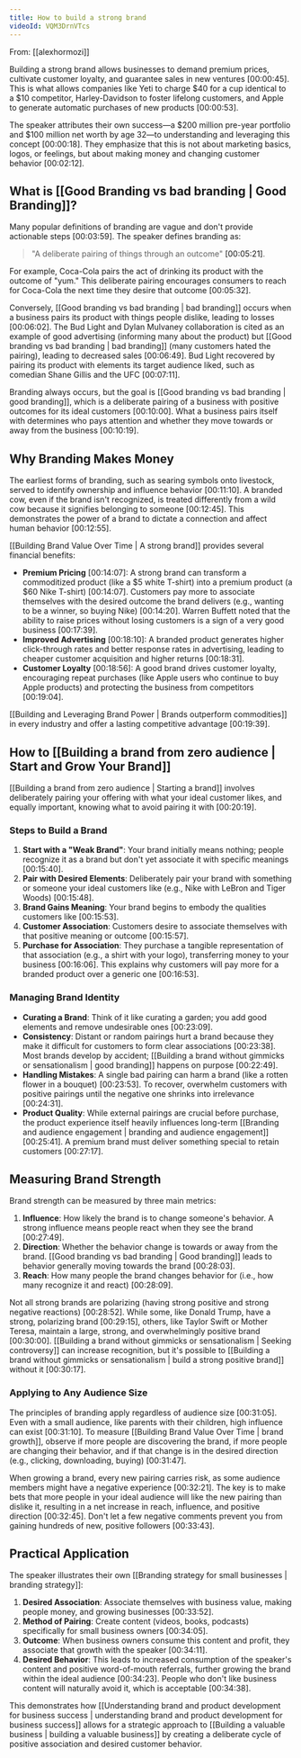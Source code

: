```yaml
---
title: How to build a strong brand
videoId: VQM3DrnVTcs
---
```


From: [[alexhormozi]] <br/> 

Building a strong brand allows businesses to demand premium prices, cultivate customer loyalty, and guarantee sales in new ventures <a class="yt-timestamp" data-t="00:00:45">[00:00:45]</a>. This is what allows companies like Yeti to charge $40 for a cup identical to a $10 competitor, Harley-Davidson to foster lifelong customers, and Apple to generate automatic purchases of new products <a class="yt-timestamp" data-t="00:00:53">[00:00:53]</a>.

The speaker attributes their own success—a $200 million pre-year portfolio and $100 million net worth by age 32—to understanding and leveraging this concept <a class="yt-timestamp" data-t="00:00:18">[00:00:18]</a>. They emphasize that this is not about marketing basics, logos, or feelings, but about making money and changing customer behavior <a class="yt-timestamp" data-t="00:02:12">[00:02:12]</a>.

## What is [[Good Branding vs bad branding | Good Branding]]?

Many popular definitions of branding are vague and don't provide actionable steps <a class="yt-timestamp" data-t="00:03:59">[00:03:59]</a>. The speaker defines branding as:
> "A deliberate pairing of things through an outcome" <a class="yt-timestamp" data-t="00:05:21">[00:05:21]</a>.

For example, Coca-Cola pairs the act of drinking its product with the outcome of "yum." This deliberate pairing encourages consumers to reach for Coca-Cola the next time they desire that outcome <a class="yt-timestamp" data-t="00:05:32">[00:05:32]</a>.

Conversely, [[Good branding vs bad branding | bad branding]] occurs when a business pairs its product with things people dislike, leading to losses <a class="yt-timestamp" data-t="00:06:02">[00:06:02]</a>. The Bud Light and Dylan Mulvaney collaboration is cited as an example of good advertising (informing many about the product) but [[Good branding vs bad branding | bad branding]] (many customers hated the pairing), leading to decreased sales <a class="yt-timestamp" data-t="00:06:49">[00:06:49]</a>. Bud Light recovered by pairing its product with elements its target audience liked, such as comedian Shane Gillis and the UFC <a class="yt-timestamp" data-t="00:07:11">[00:07:11]</a>.

Branding always occurs, but the goal is [[Good branding vs bad branding | good branding]], which is a deliberate pairing of a business with positive outcomes for its ideal customers <a class="yt-timestamp" data-t="00:10:00">[00:10:00]</a>. What a business pairs itself with determines who pays attention and whether they move towards or away from the business <a class="yt-timestamp" data-t="00:10:19">[00:10:19]</a>.

## Why Branding Makes Money

The earliest forms of branding, such as searing symbols onto livestock, served to identify ownership and influence behavior <a class="yt-timestamp" data-t="00:11:10">[00:11:10]</a>. A branded cow, even if the brand isn't recognized, is treated differently from a wild cow because it signifies belonging to someone <a class="yt-timestamp" data-t="00:12:45">[00:12:45]</a>. This demonstrates the power of a brand to dictate a connection and affect human behavior <a class="yt-timestamp" data-t="00:12:55">[00:12:55]</a>.

[[Building Brand Value Over Time | A strong brand]] provides several financial benefits:
*   **Premium Pricing** <a class="yt-timestamp" data-t="00:14:07">[00:14:07]</a>: A strong brand can transform a commoditized product (like a $5 white T-shirt) into a premium product (a $60 Nike T-shirt) <a class="yt-timestamp" data-t="00:14:07">[00:14:07]</a>. Customers pay more to associate themselves with the desired outcome the brand delivers (e.g., wanting to be a winner, so buying Nike) <a class="yt-timestamp" data-t="00:14:20">[00:14:20]</a>. Warren Buffett noted that the ability to raise prices without losing customers is a sign of a very good business <a class="yt-timestamp" data-t="00:17:39">[00:17:39]</a>.
*   **Improved Advertising** <a class="yt-timestamp" data-t="00:18:10">[00:18:10]</a>: A branded product generates higher click-through rates and better response rates in advertising, leading to cheaper customer acquisition and higher returns <a class="yt-timestamp" data-t="00:18:31">[00:18:31]</a>.
*   **Customer Loyalty** <a class="yt-timestamp" data-t="00:18:56">[00:18:56]</a>: A good brand drives customer loyalty, encouraging repeat purchases (like Apple users who continue to buy Apple products) and protecting the business from competitors <a class="yt-timestamp" data-t="00:19:04">[00:19:04]</a>.

[[Building and Leveraging Brand Power | Brands outperform commodities]] in every industry and offer a lasting competitive advantage <a class="yt-timestamp" data-t="00:19:39">[00:19:39]</a>.

## How to [[Building a brand from zero audience | Start and Grow Your Brand]]

[[Building a brand from zero audience | Starting a brand]] involves deliberately pairing your offering with what your ideal customer likes, and equally important, knowing what to avoid pairing it with <a class="yt-timestamp" data-t="00:20:19">[00:20:19]</a>.

### Steps to Build a Brand
1.  **Start with a "Weak Brand"**: Your brand initially means nothing; people recognize it as a brand but don't yet associate it with specific meanings <a class="yt-timestamp" data-t="00:15:40">[00:15:40]</a>.
2.  **Pair with Desired Elements**: Deliberately pair your brand with something or someone your ideal customers like (e.g., Nike with LeBron and Tiger Woods) <a class="yt-timestamp" data-t="00:15:48">[00:15:48]</a>.
3.  **Brand Gains Meaning**: Your brand begins to embody the qualities customers like <a class="yt-timestamp" data-t="00:15:53">[00:15:53]</a>.
4.  **Customer Association**: Customers desire to associate themselves with that positive meaning or outcome <a class="yt-timestamp" data-t="00:15:57">[00:15:57]</a>.
5.  **Purchase for Association**: They purchase a tangible representation of that association (e.g., a shirt with your logo), transferring money to your business <a class="yt-timestamp" data-t="00:16:06">[00:16:06]</a>. This explains why customers will pay more for a branded product over a generic one <a class="yt-timestamp" data-t="00:16:53">[00:16:53]</a>.

### Managing Brand Identity
*   **Curating a Brand**: Think of it like curating a garden; you add good elements and remove undesirable ones <a class="yt-timestamp" data-t="00:23:09">[00:23:09]</a>.
*   **Consistency**: Distant or random pairings hurt a brand because they make it difficult for customers to form clear associations <a class="yt-timestamp" data-t="00:23:38">[00:23:38]</a>. Most brands develop by accident; [[Building a brand without gimmicks or sensationalism | good branding]] happens on purpose <a class="yt-timestamp" data-t="00:22:49">[00:22:49]</a>.
*   **Handling Mistakes**: A single bad pairing can harm a brand (like a rotten flower in a bouquet) <a class="yt-timestamp" data-t="00:23:53">[00:23:53]</a>. To recover, overwhelm customers with positive pairings until the negative one shrinks into irrelevance <a class="yt-timestamp" data-t="00:24:31">[00:24:31]</a>.
*   **Product Quality**: While external pairings are crucial before purchase, the product experience itself heavily influences long-term [[Branding and audience engagement | branding and audience engagement]] <a class="yt-timestamp" data-t="00:25:41">[00:25:41]</a>. A premium brand must deliver something special to retain customers <a class="yt-timestamp" data-t="00:27:17">[00:27:17]</a>.

## Measuring Brand Strength

Brand strength can be measured by three main metrics:
1.  **Influence**: How likely the brand is to change someone's behavior. A strong influence means people react when they see the brand <a class="yt-timestamp" data-t="00:27:49">[00:27:49]</a>.
2.  **Direction**: Whether the behavior change is towards or away from the brand. [[Good branding vs bad branding | Good branding]] leads to behavior generally moving towards the brand <a class="yt-timestamp" data-t="00:28:03">[00:28:03]</a>.
3.  **Reach**: How many people the brand changes behavior for (i.e., how many recognize it and react) <a class="yt-timestamp" data-t="00:28:09">[00:28:09]</a>.

Not all strong brands are polarizing (having strong positive and strong negative reactions) <a class="yt-timestamp" data-t="00:28:52">[00:28:52]</a>. While some, like Donald Trump, have a strong, polarizing brand <a class="yt-timestamp" data-t="00:29:15">[00:29:15]</a>, others, like Taylor Swift or Mother Teresa, maintain a large, strong, and overwhelmingly positive brand <a class="yt-timestamp" data-t="00:30:00">[00:30:00]</a>. [[Building a brand without gimmicks or sensationalism | Seeking controversy]] can increase recognition, but it's possible to [[Building a brand without gimmicks or sensationalism | build a strong positive brand]] without it <a class="yt-timestamp" data-t="00:30:17">[00:30:17]</a>.

### Applying to Any Audience Size
The principles of branding apply regardless of audience size <a class="yt-timestamp" data-t="00:31:05">[00:31:05]</a>. Even with a small audience, like parents with their children, high influence can exist <a class="yt-timestamp" data-t="00:31:10">[00:31:10]</a>. To measure [[Building Brand Value Over Time | brand growth]], observe if more people are discovering the brand, if more people are changing their behavior, and if that change is in the desired direction (e.g., clicking, downloading, buying) <a class="yt-timestamp" data-t="00:31:47">[00:31:47]</a>.

When growing a brand, every new pairing carries risk, as some audience members might have a negative experience <a class="yt-timestamp" data-t="00:32:21">[00:32:21]</a>. The key is to make bets that more people in your ideal audience will like the new pairing than dislike it, resulting in a net increase in reach, influence, and positive direction <a class="yt-timestamp" data-t="00:32:45">[00:32:45]</a>. Don't let a few negative comments prevent you from gaining hundreds of new, positive followers <a class="yt-timestamp" data-t="00:33:43">[00:33:43]</a>.

## Practical Application

The speaker illustrates their own [[Branding strategy for small businesses | branding strategy]]:
1.  **Desired Association**: Associate themselves with business value, making people money, and growing businesses <a class="yt-timestamp" data-t="00:33:52">[00:33:52]</a>.
2.  **Method of Pairing**: Create content (videos, books, podcasts) specifically for small business owners <a class="yt-timestamp" data-t="00:34:05">[00:34:05]</a>.
3.  **Outcome**: When business owners consume this content and profit, they associate that growth with the speaker <a class="yt-timestamp" data-t="00:34:11">[00:34:11]</a>.
4.  **Desired Behavior**: This leads to increased consumption of the speaker's content and positive word-of-mouth referrals, further growing the brand within the ideal audience <a class="yt-timestamp" data-t="00:34:23">[00:34:23]</a>. People who don't like business content will naturally avoid it, which is acceptable <a class="yt-timestamp" data-t="00:34:38">[00:34:38]</a>.

This demonstrates how [[Understanding brand and product development for business success | understanding brand and product development for business success]] allows for a strategic approach to [[Building a valuable business | building a valuable business]] by creating a deliberate cycle of positive association and desired customer behavior.